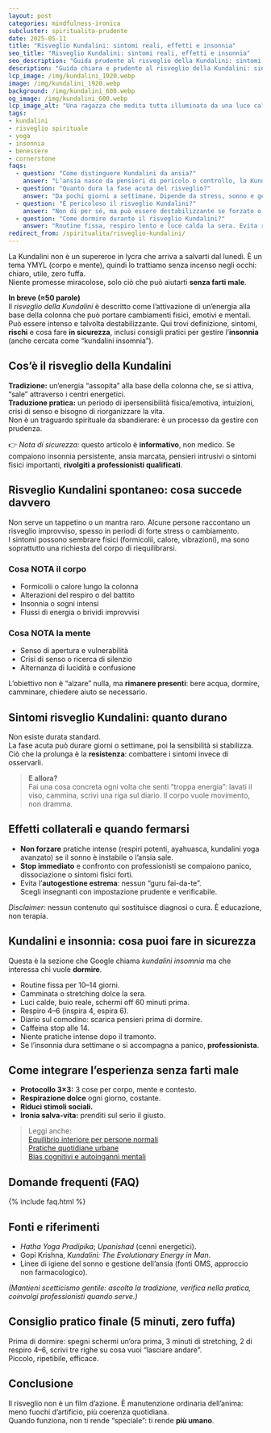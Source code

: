 ```yaml
---
layout: post
categories: mindfulness-ironica
subcluster: spiritualita-prudente
date: 2025-05-11
title: "Risveglio Kundalini: sintomi reali, effetti e insonnia"
seo_title: "Risveglio Kundalini: sintomi reali, effetti e insonnia"
seo_description: "Guida prudente al risveglio della Kundalini: sintomi reali, effetti, insonnia e come gestire ansia e energia senza rischi."
description: "Guida chiara e prudente al risveglio della Kundalini: sintomi, rischi e consigli pratici per gestire insonnia e ansia, con FAQ e fonti."
lcp_image: /img/kundalini_1920.webp
image: /img/kundalini_1920.webp
background: /img/kundalini_600.webp
og_image: /img/kundalini_600.webp
lcp_image_alt: "Una ragazza che medita tutta illuminata da una luce calda in stile risveglio kundalini"
tags:
- kundalini
- risveglio spirituale
- yoga
- insonnia
- benessere
- cornerstone
faqs:
  - question: "Come distinguere Kundalini da ansia?"
    answer: "L’ansia nasce da pensieri di pericolo o controllo, la Kundalini da un eccesso di energia fisica e percettiva. Se prevalgono tachicardia, insonnia e iper-vigilanza, valuta un approccio integrato con medico e terapeuta."
  - question: "Quanto dura la fase acuta del risveglio?"
    answer: "Da pochi giorni a settimane. Dipende da stress, sonno e gestione emotiva. Stabilità e gradualità riducono la durata delle fasi intense."
  - question: "È pericoloso il risveglio Kundalini?"
    answer: "Non di per sé, ma può essere destabilizzante se forzato o vissuto senza guida. Evita pratiche estreme e cerca supporto se compaiono panico o insonnia prolungata."
  - question: "Come dormire durante il risveglio Kundalini?"
    answer: "Routine fissa, respiro lento e luce calda la sera. Evita respirazioni intense, caffeina e contenuti stimolanti prima di dormire."
redirect_from: /spiritualita/risveglio-kundalini/
---
```


La Kundalini non è un supereroe in lycra che arriva a salvarti dal lunedì. È un tema YMYL (corpo e mente), quindi lo trattiamo senza incenso negli occhi: chiaro, utile, zero fuffa.  
Niente promesse miracolose, solo ciò che può aiutarti **senza farti male**.

**In breve (≈50 parole)**  
Il *risveglio della Kundalini* è descritto come l’attivazione di un’energia alla base della colonna che può portare cambiamenti fisici, emotivi e mentali. Può essere intenso e talvolta destabilizzante. Qui trovi definizione, sintomi, **rischi** e cosa fare **in sicurezza**, inclusi consigli pratici per gestire l’**insonnia** (anche cercata come “kundalini insomnia”).


## Cos’è il risveglio della Kundalini

**Tradizione:** un’energia “assopita” alla base della colonna che, se si attiva, “sale” attraverso i centri energetici.  
**Traduzione pratica:** un periodo di ipersensibilità fisica/emotiva, intuizioni, crisi di senso e bisogno di riorganizzare la vita.  
Non è un traguardo spirituale da sbandierare: è un processo da gestire con prudenza.

👉 *Nota di sicurezza:* questo articolo è **informativo**, non medico. Se compaiono insonnia persistente, ansia marcata, pensieri intrusivi o sintomi fisici importanti, **rivolgiti a professionisti qualificati**.


## Risveglio Kundalini spontaneo: cosa succede davvero

Non serve un tappetino o un mantra raro. Alcune persone raccontano un risveglio improvviso, spesso in periodi di forte stress o cambiamento.  
I sintomi possono sembrare fisici (formicolii, calore, vibrazioni), ma sono soprattutto una richiesta del corpo di riequilibrarsi.

### Cosa NOTA il corpo
- Formicolii o calore lungo la colonna  
- Alterazioni del respiro o del battito  
- Insonnia o sogni intensi  
- Flussi di energia o brividi improvvisi  

### Cosa NOTA la mente
- Senso di apertura e vulnerabilità  
- Crisi di senso o ricerca di silenzio  
- Alternanza di lucidità e confusione  

L’obiettivo non è “alzare” nulla, ma **rimanere presenti**: bere acqua, dormire, camminare, chiedere aiuto se necessario.


## Sintomi risveglio Kundalini: quanto durano

Non esiste durata standard.  
La fase acuta può durare giorni o settimane, poi la sensibilità si stabilizza.  
Ciò che la prolunga è la **resistenza**: combattere i sintomi invece di osservarli.

> **E allora?**  
> Fai una cosa concreta ogni volta che senti “troppa energia”: lavati il viso, cammina, scrivi una riga sul diario. Il corpo vuole movimento, non dramma.


## Effetti collaterali e quando fermarsi

- **Non forzare** pratiche intense (respiri potenti, ayahuasca, kundalini yoga avanzato) se il sonno è instabile o l’ansia sale.  
- **Stop immediato** e confronto con professionisti se compaiono panico, dissociazione o sintomi fisici forti.  
- Evita l’**autogestione estrema**: nessun “guru fai-da-te”.  
Scegli insegnanti con impostazione prudente e verificabile.

*Disclaimer:* nessun contenuto qui sostituisce diagnosi o cura. È educazione, non terapia.


## Kundalini e insonnia: cosa puoi fare in sicurezza

Questa è la sezione che Google chiama *kundalini insomnia* ma che interessa chi vuole **dormire**.

- Routine fissa per 10–14 giorni.  
- Camminata o stretching dolce la sera.  
- Luci calde, buio reale, schermi off 60 minuti prima.  
- Respiro 4–6 (inspira 4, espira 6).  
- Diario sul comodino: scarica pensieri prima di dormire.  
- Caffeina stop alle 14.  
- Niente pratiche intense dopo il tramonto.  
- Se l’insonnia dura settimane o si accompagna a panico, **professionista**.


## Come integrare l’esperienza senza farti male

- **Protocollo 3×3:** 3 cose per corpo, mente e contesto.  
- **Respirazione dolce** ogni giorno, costante.  
- **Riduci stimoli sociali.**  
- **Ironia salva-vita:** prenditi sul serio il giusto.  

> Leggi anche:  
> [Equilibrio interiore per persone normali](/mindfulness-ironica/equilibrio-interiore-per-persone-normali/)  
> [Pratiche quotidiane urbane](/mindfulness-ironica/pratiche-quotidiane-urbane/)  
> [Bias cognitivi e autoinganni mentali](/filosofia-pratica/bias-cognitivi/)


## Domande frequenti (FAQ)

{% include faq.html %}


## Fonti e riferimenti

- *Hatha Yoga Pradipika*; *Upanishad* (cenni energetici).  
- Gopi Krishna, *Kundalini: The Evolutionary Energy in Man*.  
- Linee di igiene del sonno e gestione dell’ansia (fonti OMS, approccio non farmacologico).  

*(Mantieni scetticismo gentile: ascolta la tradizione, verifica nella pratica, coinvolgi professionisti quando serve.)*


## Consiglio pratico finale (5 minuti, zero fuffa)

Prima di dormire: spegni schermi un’ora prima, 3 minuti di stretching, 2 di respiro 4–6, scrivi tre righe su cosa vuoi “lasciare andare”.  
Piccolo, ripetibile, efficace.

## Conclusione

Il risveglio non è un film d’azione. È manutenzione ordinaria dell’anima: meno fuochi d’artificio, più coerenza quotidiana.  
Quando funziona, non ti rende “speciale”: ti rende **più umano**.
